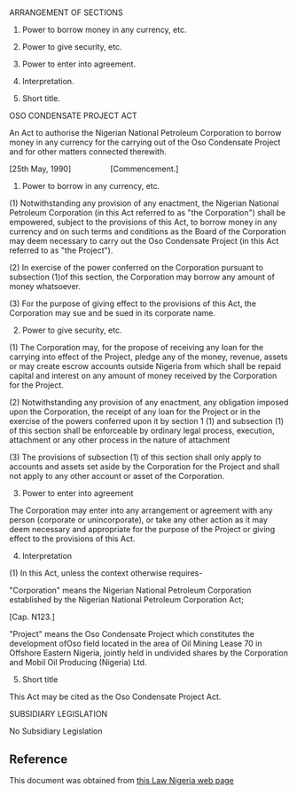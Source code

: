 # 

ARRANGEMENT OF SECTIONS

1. Power to borrow money in any currency, etc.

2. Power to give security, etc.

3. Power to enter into agreement.

4. Interpretation.

5. Short title.

OSO CONDENSATE PROJECT ACT

An Act to authorise the Nigerian National Petroleum Corporation to borrow money in any currency for the carrying out of the Oso Condensate Project and for other matters connected therewith.

[25th May, 1990]                  [Commencement.]

1. Power to borrow in any currency, etc.

(1) Notwithstanding any provision of any enactment, the Nigerian National Petroleum Corporation (in this Act referred to as "the Corporation") shall be empowered, subject to the provisions of this Act, to borrow money in any currency and on such terms and conditions as the Board of the Corporation may deem necessary to carry out the Oso Condensate Project (in this Act referred to as "the Project").

(2) In exercise of the power conferred on the Corporation pursuant to subsection (1)of this section, the Corporation may borrow any amount of money whatsoever.

(3) For the purpose of giving effect to the provisions of this Act, the Corporation may sue and be sued in its corporate name.

2. Power to give security, etc.

(1) The Corporation may, for the propose of receiving any loan for the carrying into effect of the Project, pledge any of the money, revenue, assets or may create escrow accounts outside Nigeria from which shall be repaid capital and interest on any amount of money received by the Corporation for the Project.

(2) Notwithstanding any provision of any enactment, any obligation imposed upon the Corporation, the receipt of any loan for the Project or in the exercise of the powers conferred upon it by section 1 (1) and subsection (1) of this section shall be enforceable by ordinary legal process, execution, attachment or any other process in the nature of attachment

(3) The provisions of subsection (1) of this section shall only apply to accounts and assets set aside by the Corporation for the Project and shall not apply to any other account or asset of the Corporation.

3. Power to enter into agreement

The Corporation may enter into any arrangement or agreement with any person (corporate or unincorporate), or take any other action as it may deem necessary and appropriate for the purpose of the Project or giving effect to the provisions of this Act.

4. Interpretation

(1) In this Act, unless the context otherwise requires-

"Corporation" means the Nigerian National Petroleum Corporation established by the Nigerian National Petroleum Corporation Act;

[Cap. N123.]

"Project" means the Oso Condensate Project which constitutes the development ofOso field located in the area of Oil Mining Lease 70 in Offshore Eastern Nigeria, jointly held in undivided shares by the Corporation and Mobil Oil Producing (Nigeria) Ltd.

5. Short title

This Act may be cited as the Oso Condensate Project Act.

SUBSIDIARY LEGISLATION

No Subsidiary Legislation

## Reference

This document was obtained from [this Law Nigeria web page](http://www.lawnigeria.com/LFN/O/Oso-Condensate-Project-Act.php)
